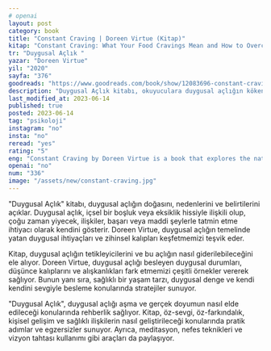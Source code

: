 ```yaml
---
# openai
layout: post
category: book
title: "Constant Craving | Doreen Virtue (Kitap)"
kitap: "Constant Craving: What Your Food Cravings Mean and How to Overcome Them"
tr: "Duygusal Açlık "
yazar: "Doreen Virtue"
yil: "2020"
sayfa: "376"
goodreads: "https://www.goodreads.com/book/show/12083696-constant-craving"
description: "Duygusal Açlık kitabı, okuyuculara duygusal açlığın kökenlerini anlama, farkındalık geliştirme ve sağlıklı bir şekilde bu açlığı aşma konularında yol gösterir."
last_modified_at: 2023-06-14
published: true
posted: 2023-06-14
tag: "psikoloji" 
instagram: "no"
insta: "no"
reread: "yes"
rating: "5"
eng: "Constant Craving by Doreen Virtue is a book that explores the nature of cravings, provides insights into their underlying causes, and offers practical strategies to overcome them and find fulfilment."
openai: "no"
num: "336"
image: "/assets/new/constant-craving.jpg"
---
```


"Duygusal Açlık" kitabı, duygusal açlığın doğasını, nedenlerini ve belirtilerini açıklar. Duygusal açlık, içsel bir boşluk veya eksiklik hissiyle ilişkili olup, çoğu zaman yiyecek, ilişkiler, başarı veya maddi şeylerle tatmin etme ihtiyacı olarak kendini gösterir. Doreen Virtue, duygusal açlığın temelinde yatan duygusal ihtiyaçları ve zihinsel kalıpları keşfetmemizi teşvik eder.

Kitap, duygusal açlığın tetikleyicilerini ve bu açlığın nasıl giderilebileceğini ele alıyor. Doreen Virtue, duygusal açlığı besleyen duygusal durumları, düşünce kalıplarını ve alışkanlıkları fark etmemizi çeşitli örnekler vererek sağlıyor. Bunun yanı sıra, sağlıklı bir yaşam tarzı, duygusal denge ve kendi kendini sevgiyle besleme konularında stratejiler sunuyor.

"Duygusal Açlık", duygusal açlığı aşma ve gerçek doyumun nasıl elde edileceği konularında rehberlik sağlıyor. Kitap, öz-sevgi, öz-farkındalık, kişisel gelişim ve sağlıklı ilişkilerin nasıl geliştirileceği konularında pratik adımlar ve egzersizler sunuyor. Ayrıca, meditasyon, nefes teknikleri ve vizyon tahtası kullanımı gibi araçları da paylaşıyor.


